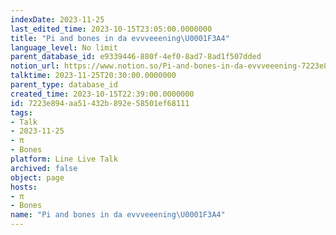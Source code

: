 ```yaml
---
indexDate: 2023-11-25
last_edited_time: 2023-10-15T23:05:00.0000000
title: "Pi and bones in da evvveeening\U0001F3A4"
language_level: No limit
parent_database_id: e9339446-880f-4ef0-8ad7-8ad1f507dded
notion_url: https://www.notion.so/Pi-and-bones-in-da-evvveeening-7223e894aa51432b892e58501ef68111
talktime: 2023-11-25T20:30:00.0000000
parent_type: database_id
created_time: 2023-10-15T22:39:00.0000000
id: 7223e894-aa51-432b-892e-58501ef68111
tags:
- Talk
- 2023-11-25
- π
- Bones
platform: Line Live Talk
archived: false
object: page
hosts:
- π
- Bones
name: "Pi and bones in da evvveeening\U0001F3A4"
---
```



   
   
   
   

   
























